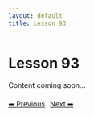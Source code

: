 ```yaml
---
layout: default
title: Lesson 93
---
```


# Lesson 93

Content coming soon...

<div style="margin-top: 20px;">
<a href="/docs/intermediate/Lessons/lesson_92.html" style="margin-right: 10px;">⬅ Previous</a><a href="/docs/intermediate/Lessons/lesson_94.html">Next ➡</a>
</div>
